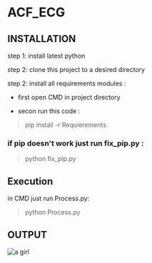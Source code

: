 # ACF_ECG

## INSTALLATION

step 1: install latest python

step 2: clone this project to a desired directory

step 2: install all requirements modules : 

- first open CMD in project directory

- secon run this code : 

> pip install -r Requierements

### if pip doesn't work just run fix_pip.py :

> python fix_pip.py

## Execution 

in CMD just run Process.py:

> python Process.py

## OUTPUT

![a girl](https://en.wikipedia.org/wiki/Girl#/media/File:Young_girl_smiling_in_sunshine_(2).jpg)
